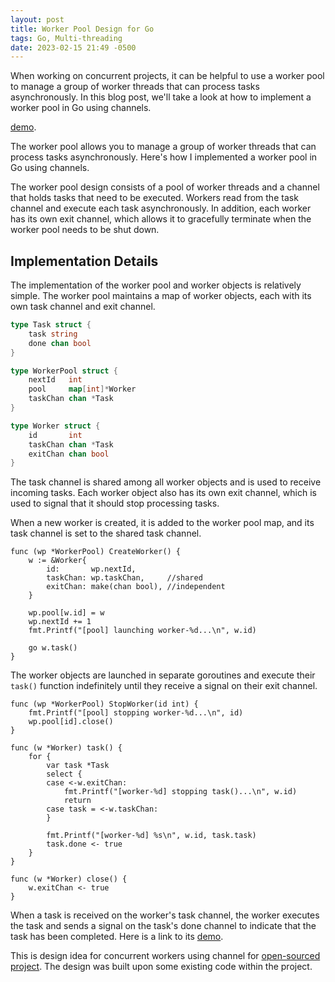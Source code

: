 ```yaml
---
layout: post
title: Worker Pool Design for Go
tags: Go, Multi-threading
date: 2023-02-15 21:49 -0500
---
```


When working on concurrent projects, it can be helpful to use a worker pool to manage a group of worker threads that can process tasks asynchronously. In this blog post, we'll take a look at how to implement a worker pool in Go using channels.

[demo](https://go.dev/play/p/sxjcSgnJaXy).

The worker pool allows you to manage a group of worker threads that can process tasks asynchronously. Here's how I implemented a worker pool in Go using channels.

The worker pool design consists of a pool of worker threads and a channel that holds tasks that need to be executed. Workers read from the task channel and execute each task asynchronously. In addition, each worker has its own exit channel, which allows it to gracefully terminate when the worker pool needs to be shut down.

## Implementation Details
The implementation of the worker pool and worker objects is relatively simple. The worker pool maintains a map of worker objects, each with its own task channel and exit channel.
```go
type Task struct {
	task string
	done chan bool
}

type WorkerPool struct {
	nextId   int
	pool     map[int]*Worker
	taskChan chan *Task
}

type Worker struct {
	id       int
	taskChan chan *Task
	exitChan chan bool
}
```
The task channel is shared among all worker objects and is used to receive incoming tasks. Each worker object also has its own exit channel, which is used to signal that it should stop processing tasks.

When a new worker is created, it is added to the worker pool map, and its task channel is set to the shared task channel.
```
func (wp *WorkerPool) CreateWorker() {
	w := &Worker{
		id:       wp.nextId,
		taskChan: wp.taskChan,     //shared
		exitChan: make(chan bool), //independent
	}

	wp.pool[w.id] = w
	wp.nextId += 1
	fmt.Printf("[pool] launching worker-%d...\n", w.id)

	go w.task()
}
```
The worker objects are launched in separate goroutines and execute their `task()` function indefinitely until they receive a signal on their exit channel.
```
func (wp *WorkerPool) StopWorker(id int) {
	fmt.Printf("[pool] stopping worker-%d...\n", id)
	wp.pool[id].close()
}

func (w *Worker) task() {
	for {
		var task *Task
		select {
		case <-w.exitChan:
			fmt.Printf("[worker-%d] stopping task()...\n", w.id)
			return
		case task = <-w.taskChan:
		}

		fmt.Printf("[worker-%d] %s\n", w.id, task.task)
		task.done <- true
	}
}

func (w *Worker) close() {
	w.exitChan <- true
}
```
When a task is received on the worker's task channel, the worker executes the task and sends a signal on the task's done channel to indicate that the task has been completed. Here is a link to its [demo](https://go.dev/play/p/sxjcSgnJaXy).

This is design idea for concurrent workers using channel for [open-sourced project](https://github.com/open-lambda/open-lambda/tree/s23).
The design was built upon some existing code within the project. 
